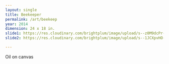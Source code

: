 ```yaml
---
layout: single
title: Beekeeper
permalink: /art/beekeep
year: 2014
dimension: 24 x 18 in.
slide1: https://res.cloudinary.com/brightplum/image/upload/s--z0M9dcPr--/c_scale,q_jpegmini,w_800/v1567967060/ashleyjan/2019/Beekeeper.jpg
slide2: https://res.cloudinary.com/brightplum/image/upload/s--1JCXpvHO--/c_scale,q_jpegmini,w_800/v1567967050/ashleyjan/2019/BeekeeperDETAIL.jpg

---
```


Oil on canvas
